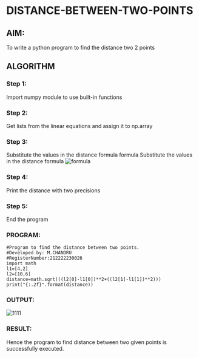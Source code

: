 # DISTANCE-BETWEEN-TWO-POINTS

## AIM:
To write a python program to find the distance two 2 points
## ALGORITHM
### Step 1: 
Import numpy module to use built-in functions
### Step 2: 
Get lists from the linear equations and assign it to np.array
### Step 3: 
Substitute the values in the distance formula formula
Substitute the values in the distance formula  ![formula](/formula.jpg)
### Step 4: 
Print the distance with two precisions
### Step 5: 
End the program
### PROGRAM:
```
#Program to find the distance between two points.
#Developed by: M.CHANDRU
#RegisterNumber:212222230026
import math
l1=[4,2]
l2=[10,6]
distance=math.sqrt(((l2[0]-l1[0])**2+((l2[1]-l1[1])**2)))
print("{:.2f}".format(distance))
```
### OUTPUT:
![1111](https://user-images.githubusercontent.com/119393023/225814816-00d2f70e-94c7-4f4c-a07c-5767c72dca38.png)
### RESULT:
Hence the program to find distance between two given points is successfully executed.
